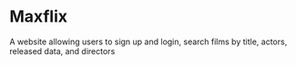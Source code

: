 # Maxflix
A website allowing users to sign up and login, search films by title, actors, released data, and directors
